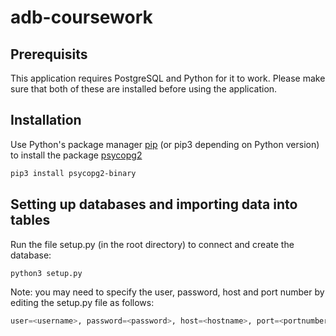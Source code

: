 # adb-coursework

## Prerequisits 

This application requires PostgreSQL and Python for it to work. Please make sure that both of these are installed before using the application.

## Installation

Use Python's package manager [pip](https://pip.pypa.io/en/stable/) (or pip3 depending on Python version) to install the package [psycopg2](https://pypi.org/project/psycopg2/)


```bash
pip3 install psycopg2-binary
```

## Setting up databases and importing data into tables

Run the file setup.py (in the root directory) to connect and create the database:

```bash
python3 setup.py
```

Note: you may need to specify the user, password, host and port number by editing the setup.py file as follows:

```python
user=<username>, password=<password>, host=<hostname>, port=<portnumber>
```